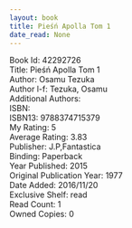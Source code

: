 ```yaml
---
layout: book
title: Pieśń Apolla Tom 1
date_read: None
---
```


Book Id: 42292726<br />
Title: Pieśń Apolla Tom 1<br />
Author: Osamu Tezuka<br />
Author l-f: Tezuka, Osamu<br />
Additional Authors: <br />
ISBN: <br />
ISBN13: 9788374715379<br />
My Rating: 5<br />
Average Rating: 3.83<br />
Publisher: J.P,Fantastica<br />
Binding: Paperback<br />
Year Published: 2015<br />
Original Publication Year: 1977<br />
Date Added: 2016/11/20<br />
Exclusive Shelf: read<br />
Read Count: 1<br />
Owned Copies: 0<br />

